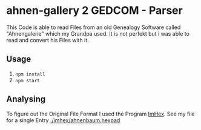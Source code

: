 # ahnen-gallery 2 GEDCOM - Parser

This Code is able to read Files from an old Genealogy Software called "Ahnengalerie" which my Grandpa used.
It is not perfekt but i was able to read and convert his Files with it.

## Usage

1. `npm install`
2. `npm start`

## Analysing

To figure out the Original File Format I used the Program [ImHex](https://github.com/WerWolv/ImHex).
See my file for a single Entry [./imhex/ahnenbaum.hexpad](./imhex/ahnenbaum.hexpad)
